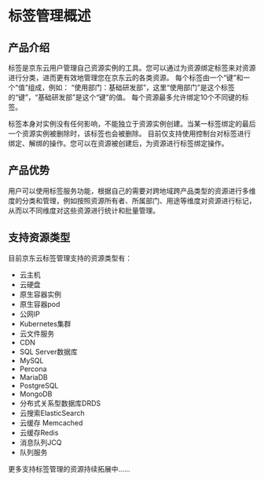 # 标签管理概述

## 产品介绍
标签是京东云用户管理自己资源实例的工具。您可以通过为资源绑定标签来对资源进行分类，进而更有效地管理您在京东云的各类资源。
每个标签由一个“键”和一个“值”组成，例如： “使用部门：基础研发部”，这里“使用部门”是这个标签的“键”，“基础研发部”是这个“键”的值。
每个资源最多允许绑定10个不同键的标签。

标签本身对实例没有任何影响，不能独立于资源实例创建。当某一标签绑定的最后一个资源实例被删除时，该标签也会被删除。
目前仅支持使用控制台对标签进行绑定、解绑的操作。您可以在资源被创建后，为资源进行标签绑定操作。

## 产品优势
用户可以使用标签服务功能，根据自己的需要对跨地域跨产品类型的资源进行多维度的分类和管理，例如按照资源所有者、所属部门、用途等维度对资源进行标记，从而以不同维度对这些资源进行统计和批量管理。


## 支持资源类型
目前京东云标签管理支持的资源类型有：

 - 云主机
 - 云硬盘
 - 原生容器实例
 - 原生容器pod
 - 公网IP 
 - Kubernetes集群  
 - 云文件服务 
 - CDN 
 - SQL Server数据库
 - MySQL
 - Percona
 - MariaDB
 - PostgreSQL
 - MongoDB
 - 分布式关系型数据库DRDS
 - 云搜索ElasticSearch
 - 云缓存 Memcached
 - 云缓存Redis
 - 消息队列JCQ
 - 队列服务 


更多支持标签管理的资源持续拓展中……
